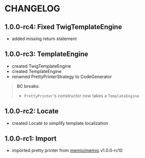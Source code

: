 # CHANGELOG

## 1.0.0-rc4: Fixed TwigTemplateEngine

* added missing return statement

## 1.0.0-rc3: TemplateEngine

* created TwigTemplateEngine
* created TemplateEngine
* renamed PrettyPrinterStrategy to CodeGenerator

> **BC breaks**:
>
> * `PrettyPrinter`'s constructor now takes a `TemplateEngine`.

## 1.0.0-rc2: Locate

* created Locate to simplify template localization

## 1.0.0-rc1: Import

* imported pretty printer from [memio/memio](http://github.com/memio/memio) v1.0.0-rc10
